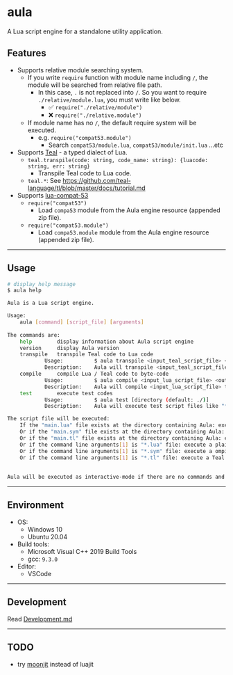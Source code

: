 # aula

A Lua script engine for a standalone utility application.

## Features

- Supports relative module searching system.
    - If you write `require` function with module name including `/`, the module will be searched from relative file path.
        - In this case, `.` is not replaced into `/`. So you want to require `./relative/module.lua`, you must write like below.
            - ✅ `require("./relative/module")`
            - ❌ `require("./relative.module")`
    - If module name has no `/`, the default require system will be executed.
        - e.g. `require("compat53.module")`
            - Search `compat53/module.lua`, `compat53/module/init.lua` ...etc
- Supports [Teal](https://github.com/teal-language/tl) - a typed dialect of Lua.
    - `teal.transpile(code: string, code_name: string): {luacode: string, err: string}`
        - Transpile Teal code to Lua code.
    - `teal.*`: See https://github.com/teal-language/tl/blob/master/docs/tutorial.md
- Supports [lua-compat-53](https://github.com/keplerproject/lua-compat-5.3)
    - `require("compat53")`
        - Load `compa53` module from the Aula engine resource (appended zip file). 
    - `require("compat53.module")`
        - Load `compa53.module` module from the Aula engine resource (appended zip file).

***

## Usage

```bash
# display help message
$ aula help

Aula is a Lua script engine.

Usage:
    aula [command] [script_file] [arguments]
    
The commands are:
    help        display information about Aula script engine
    version     display Aula version
    transpile   transpile Teal code to Lua code
            Usage:          $ aula transpile <input_teal_script_file> <output_lua_script_file>
            Description:    Aula will transpile <input_teal_script_file> to <output_lua_script_file>
    compile     compile Lua / Teal code to byte-code
            Usage:          $ aula compile <input_lua_script_file> <output_byte_code_file>
            Description:    Aula will compile <input_lua_script_file> to <output_byte_code_file>
    test        execute test codes
            Usage:          $ aula test [directory (default: ./)]
            Description:    Aula will execute test script files like "*_test.lua", "*_test.tl" in the <directory> and the sub directories

The script file will be executed:
    If the "main.lua" file exists at the directory containing Aula: execute a plain Lua script file
    Or if the "main.sym" file exists at the directory containing Aula: execute a compiled Lua byte-code file
    Or if the "main.tl" file exists at the directory containing Aula: execute a Teal script file
    Or if the command line arguments[1] is "*.lua" file: execute a plain Lua script file
    Or if the command line arguments[1] is "*.sym" file: execute a ompiled Lua byte-code file
    Or if the command line arguments[1] is "*.tl" file: execute a Teal script file
    
    
Aula will be executed as interactive-mode if there are no commands and script files.
```

***

## Environment

- OS:
    - Windows 10
    - Ubuntu 20.04
- Build tools:
    - Microsoft Visual C++ 2019 Build Tools
    - gcc: `9.3.0`
- Editor:
    - VSCode

***

## Development

Read [Development.md](./Development.md)

***

## TODO

- try [moonjit](https://github.com/moonjit/moonjit) instead of luajit
